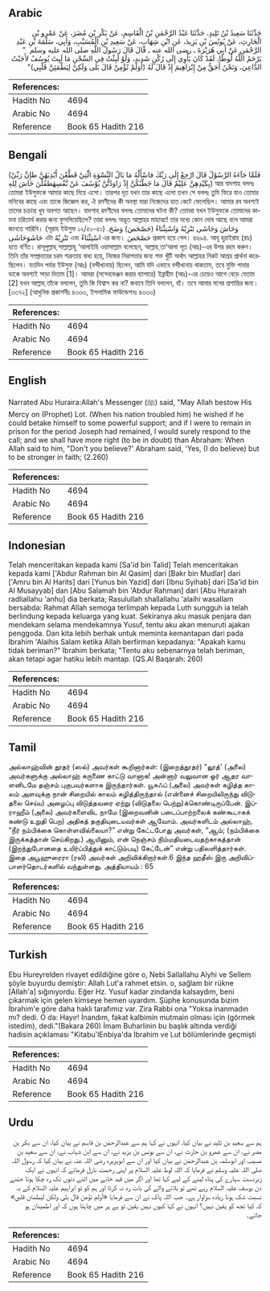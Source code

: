 ## Arabic


<div dir="rtl" lang="ar" style={{fontSize:'larger',backgroundColor:'#f8f9fa',padding:20}}>
حَدَّثَنَا سَعِيدُ بْنُ تَلِيدٍ، حَدَّثَنَا عَبْدُ الرَّحْمَنِ بْنُ الْقَاسِمِ، عَنْ بَكْرِ بْنِ مُضَرَ، عَنْ عَمْرِو بْنِ الْحَارِثِ، عَنْ يُونُسَ بْنِ يَزِيدَ، عَنِ ابْنِ شِهَابٍ، عَنْ سَعِيدِ بْنِ الْمُسَيَّبِ، وَأَبِي، سَلَمَةَ بْنِ عَبْدِ الرَّحْمَنِ عَنْ أَبِي هُرَيْرَةَ ـ رضى الله عنه ـ قَالَ قَالَ رَسُولُ اللَّهِ صلى الله عليه وسلم ‏ "‏ يَرْحَمُ اللَّهُ لُوطًا، لَقَدْ كَانَ يَأْوِي إِلَى رُكْنٍ شَدِيدٍ، وَلَوْ لَبِثْتُ فِي السِّجْنِ مَا لَبِثَ يُوسُفُ لأَجَبْتُ الدَّاعِيَ، وَنَحْنُ أَحَقُّ مِنْ إِبْرَاهِيمَ إِذْ قَالَ لَهُ ‏(‏أَوَلَمْ تُؤْمِنْ قَالَ بَلَى وَلَكِنْ لِيَطْمَئِنَّ قَلْبِي‏)‏‏"‏
</div>
<div style={{backgroundColor:'#f8f9fa',padding:20, marginBottom: 10}}><table> <thead> <tr> <th>References:</th> <th></th> </tr> </thead> <tbody><tr><td>Hadith No</td><td>4694</td></tr><tr><td>Arabic No</td><td>4694</td></tr><tr><td>Reference</td><td>Book 65 Hadith 216</td></tr></tbody></table></div>

## Bengali


<div dir="ltr" lang="bn" style={{fontSize:'larger',backgroundColor:'#f8f9fa',padding:20}}>
(فَلَمَّا جَآءَهُ الرَّسُوْلُ قَالَ ارْجِعْ إِلٰى رَبِّكَ فاسْأَلْهُ مَا بَالُ النِّسْوَةِ الّٰتِيْ قَطَّعْنَ أَيْدِيَهُنَّ طإِنَّ رَبِّيْ بِكَيْدِهِنَّ عَلِيْمٌ قَالَ مَا خَطْبُكُنَّ إِذْ رَاوَدْتُّنَّ يُوْسُفَ عَنْ نَّفْسِهٰطقُلْنَ حَاشَ لِلهِ) আর বাদশাহ বললঃ তোমরা ইউসুফকে আমার কাছে নিয়ে এসো। তারপর দূত যখন তার কাছে এলো তখন সে বললঃ তুমি ফিরে যাও তোমার মনিবের কাছে এবং তাকে জিজ্ঞেস কর, ঐ রমণীদের কী অবস্থা যারা নিজেদের হাত কেটে ফেলেছিল। আমার রব অবশ্যই তাদের চক্রান্ত খুব অবগত আছেন। বাদশাহ রমণীদের বললঃ তোমাদের ঘটনা কী? তোমরা যখন ইউসুফকে তোমাদের কামনা চরিতার্থ করার জন্য ফুসলিয়েছিলে? তারা বললঃ অদ্ভূত আল্লাহর মাহাত্ম্য! তার মধ্যে কোন দোষ আছে বলে আমরা জানতে পারিনি। (সূরাহ ইউসুফ ১২/৫০-৫১) وَحَاشَ وَحَاشَى تَنْزِيْهٌ وَاسْتِثْنَاءٌ (حَصْحَصَ) وَضَحَ. حَاشَوَحَاشَى এটা تَنْزِيْهٌ এবং اسْتِثْنَاءٌ এর জন্য। حَصْحَصَ প্রকাশ হয়ে গেল। ৪৬৯৪. আবূ হুরাইরাহ (রাঃ) হতে বর্ণিত। রাসূলুল্লাহ্ সাল্লাল্লাহু ‘আলাইহি ওয়াসাল্লাম বলেছেন, আল্লাহ্ তা‘আলা লূত (আঃ)-এর উপর রহম করুন। তিনি তাঁর সম্প্রদায়ের চরম শত্রুতায় বাধ্য হয়ে, নিজের নিরাপত্তার জন্য শক্ত খুঁটি অর্থাৎ আল্লাহর নিকট আশ্রয় প্রার্থনা করেছিলেন। যতদিন পর্যন্ত ইউসুফ (আঃ) (বন্দীখানায়) ছিলেন, আমি যদি এভাবে বন্দীখানায় থাকতাম, তবে মুক্তি পাবার ডাকে অবশ্যই সাড়া দিতাম [1]। আমরা (সন্দেহভঞ্জন করার ব্যাপারে) ইব্রাহীম (আঃ)-এর চেয়েও আগে বেড়ে যেতাম [2] যখন আল্লাহ্ তাঁকে বললেন, তুমি কি বিশ্বাস কর না? জবাবে তিনি বললেন, হাঁ। তবে আমার মনের প্রশান্তির জন্য। [৩৩৭২] (আধুনিক প্রকাশনীঃ ৪৩৩৩, ইসলামিক ফাউন্ডেশনঃ ৪৩৩৩)
</div>
<div style={{backgroundColor:'#f8f9fa',padding:20, marginBottom: 10}}><table> <thead> <tr> <th>References:</th> <th></th> </tr> </thead> <tbody><tr><td>Hadith No</td><td>4694</td></tr><tr><td>Arabic No</td><td>4694</td></tr><tr><td>Reference</td><td>Book 65 Hadith 216</td></tr></tbody></table></div>

## English


<div dir="ltr" lang="en" style={{fontSize:'larger',backgroundColor:'#f8f9fa',padding:20}}>
Narrated Abu Huraira:Allah's Messenger (ﷺ) said, "May Allah bestow His Mercy on (Prophet) Lot. (When his nation troubled him) he wished if he could betake himself to some powerful support; and if I were to remain in prison for the period Joseph had remained, I would surely respond to the call; and we shall have more right (to be in doubt) than Abraham: When Allah said to him, "Don't you believe?' Abraham said, 'Yes, (I do believe) but to be stronger in faith; (2.260)
</div>
<div style={{backgroundColor:'#f8f9fa',padding:20, marginBottom: 10}}><table> <thead> <tr> <th>References:</th> <th></th> </tr> </thead> <tbody><tr><td>Hadith No</td><td>4694</td></tr><tr><td>Arabic No</td><td>4694</td></tr><tr><td>Reference</td><td>Book 65 Hadith 216</td></tr></tbody></table></div>

## Indonesian


<div dir="ltr" lang="id" style={{fontSize:'larger',backgroundColor:'#f8f9fa',padding:20}}>
Telah menceritakan kepada kami [Sa'id bin Talid] Telah menceritakan kepada kami ['Abdur Rahman bin Al Qasim] dari [Bakr bin Mudlar] dari ['Amru bin Al Harits] dari [Yunus bin Yazid] dari [Ibnu Syihab] dari [Sa'id bin Al Musayyab] dan [Abu Salamah bin 'Abdur Rahman] dari [Abu Hurairah radliallahu 'anhu] dia berkata; Rasulullah shallallahu 'alaihi wasallam bersabda: Rahmat Allah semoga terlimpah kepada Luth sungguh ia telah berlindung kepada keluarga yang kuat. Sekiranya aku masuk penjara dan mendekam selama mendekamnya Yusuf, tentu aku akan menuruti ajakan penggoda. Dan kita lebih berhak untuk meminta kemantapan dari pada Ibrahim 'Alaihis Salam ketika Allah berfirman kepadanya: "Apakah kamu tidak beriman?" Ibrahim berkata; "Tentu aku sebenarnya telah beriman, akan tetapi agar hatiku lebih mantap. (QS.Al Baqarah: 260)
</div>
<div style={{backgroundColor:'#f8f9fa',padding:20, marginBottom: 10}}><table> <thead> <tr> <th>References:</th> <th></th> </tr> </thead> <tbody><tr><td>Hadith No</td><td>4694</td></tr><tr><td>Arabic No</td><td>4694</td></tr><tr><td>Reference</td><td>Book 65 Hadith 216</td></tr></tbody></table></div>

## Tamil


<div dir="ltr" lang="ta" style={{fontSize:'larger',backgroundColor:'#f8f9fa',padding:20}}>
அல்லாஹ்வின் தூதர் (ஸல்) அவர்கள் கூறினார்கள்: (இறைத்தூதர்) “லூத்' (அலை) அவர்களுக்கு அல்லாஹ் கருணை காட்டு வானாக! அன்னார் வலுவான ஓர் ஆதர வாளனிடமே தஞ்சம் புகுபவர்களாக இருந்தார்கள். யூசுஃப் (அலை) அவர்கள் கழித்த காலம் அளவுக்கு நான் சிறையில் காலம் கழித்திருந்தால் (என்னைச் சிறையிலிருந்து விடுதலை செய்ய) அழைப்பு விடுத்தவரை ஏற்று (விடுதலை பெற்று)க்கொண்டிருப்பேன். இப்ராஹீம் (அலை) அவர்களைவிட நாமே (இறைவனின் படைப்பாற்றலைக் கண்கூடாகக் கண்டு உறுதி பெற) அதிகத் தகுதியுடையவர்கள் ஆவோம். அவர்களிடம் அல்லாஹ், “நீர் நம்பிக்கை கொள்ளவில்லையா?” என்று கேட்டபோது அவர்கள், “ஆம்; (நம்பிக்கை இருக்கத்தான் செய்கிறது.) ஆயினும், என் நெஞ்சம் நிம்மதியடைவதற்காகத்தான் (இறந்துபோனதை உயிர்ப்பித்துக் காட்டும்படி) கேட்டேன்” என்று பதிலளித்தார்கள். இதை அபூஹுரைரா (ரலி) அவர்கள் அறிவிக்கிறார்கள்.6 இந்த ஹதீஸ் இரு அறிவிப்பாளர்தொடர்களில் வந்துள்ளது. அத்தியாயம் : 65
</div>
<div style={{backgroundColor:'#f8f9fa',padding:20, marginBottom: 10}}><table> <thead> <tr> <th>References:</th> <th></th> </tr> </thead> <tbody><tr><td>Hadith No</td><td>4694</td></tr><tr><td>Arabic No</td><td>4694</td></tr><tr><td>Reference</td><td>Book 65 Hadith 216</td></tr></tbody></table></div>

## Turkish


<div dir="ltr" lang="tr" style={{fontSize:'larger',backgroundColor:'#f8f9fa',padding:20}}>
Ebu Hureyrelden rivayet edildiğine göre o, Nebi Sallallahu Alyhi ve Sellem şöyle buyurdu demiştir: Allah Lut'a rahmet etsin. o, sağlam bir rükne [Allah'a] sığınıyordu. Eğer Hz. Yusuf kadar zindanda kalsaydım, beni çıkarmak için gelen kimseye hemen uyardım. Şüphe konusunda bizim İbrahim'e göre daha haklı tarafımız var. Zira Rabbi ona "Yoksa inanmadın mı? dedi. O da: Hayır! İnandım, fakat kalbimin mutmain olması için (görmek istedim), dedi."(Bakara 260) İmam Buharlinin bu başlık altında verdiği hadisin açıklaması "Kitabu'lEnbiya'da İbrahim ve Lut bölümlerinde geçmişti
</div>
<div style={{backgroundColor:'#f8f9fa',padding:20, marginBottom: 10}}><table> <thead> <tr> <th>References:</th> <th></th> </tr> </thead> <tbody><tr><td>Hadith No</td><td>4694</td></tr><tr><td>Arabic No</td><td>4694</td></tr><tr><td>Reference</td><td>Book 65 Hadith 216</td></tr></tbody></table></div>

## Urdu


<div dir="rtl" lang="ur" style={{fontSize:'larger',backgroundColor:'#f8f9fa',padding:20}}>
ہم سے سعید بن تلید نے بیان کیا، انہوں نے کہا ہم سے عبدالرحمٰن بن قاسم نے بیان کیا، ان سے بکر بن مضر نے، ان سے عمرو بن حارث نے، ان سے یونس بن یزید نے، ان سے ابن شہاب نے، ان سے سعید بن مسیب اور ابوسلمہ بن عبدالرحمٰن نے بیان کیا اور ان سے ابوہریرہ رضی اللہ عنہ نے بیان کیا کہ رسول اللہ صلی اللہ علیہ وسلم نے فرمایا کہ اللہ لوط علیہ السلام پر اپنی رحمت نازل فرمائے کہ انہوں نے ایک زبردست سہارے کی پناہ لینے کے لیے کہا تھا اور اگر میں قید خانے میں اتنے دنوں تک رہ چکا ہوتا جتنے دن یوسف علیہ السلام رہے تھے تو بلانے والے کی بات رد نہ کرتا اور ہم کو تو ابراہیم علیہ السلام کے بہ نسبت شک ہونا زیادہ سزاوار ہے۔ جب اللہ پاک نے ان سے فرمایا «أولم تؤمن قال بلى ولكن ليطمئن قلبي‏» کہ کیا تجھ کو یقین نہیں؟ انہوں نے کہا کیوں نہیں یقین تو ہے پر میں چاہتا ہوں کہ اور اطمینان ہو جائے۔
</div>
<div style={{backgroundColor:'#f8f9fa',padding:20, marginBottom: 10}}><table> <thead> <tr> <th>References:</th> <th></th> </tr> </thead> <tbody><tr><td>Hadith No</td><td>4694</td></tr><tr><td>Arabic No</td><td>4694</td></tr><tr><td>Reference</td><td>Book 65 Hadith 216</td></tr></tbody></table></div>